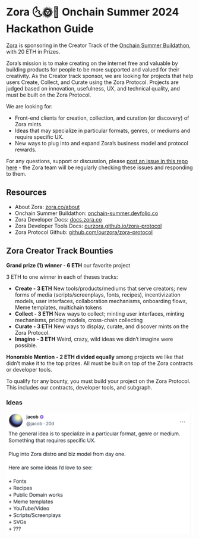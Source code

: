# Zora 🌜🌞🌛 Onchain Summer 2024 Hackathon Guide

[Zora](https://zora.co) is sponsoring in the Creator Track of the [Onchain Summer Buildathon](https://onchain-summer.devfolio.co/overview), with 20 ETH in Prizes.

Zora’s mission is to make creating on the internet free and valuable by building products for people to be more supported and valued for their creativity. As the Creator track sponsor, we are looking for projects that help users Create, Collect, and Curate using the Zora Protocol. Projects are judged based on innovation, usefulness, UX, and technical quality, and must be built on the Zora Protocol.

We are looking for:

- Front-end clients for creation, collection, and curation (or discovery) of Zora mints.
- Ideas that may specialize in particular formats, genres, or mediums and require specific UX.
- New ways to plug into and expand Zora’s business model and protocol rewards.

For any questions, support or discussion, please [post an issue in this repo here](https://github.com/ourzora/zora-ocs-hackathon-24/issues) - the Zora team will be regularly checking these issues and responding to them.

## Resources

- About Zora: [zora.co/about](https://zora.co/about)
- Onchain Summer Buildathon: [onchain-summer.devfolio.co](https://onchain-summer.devfolio.co/)
- Zora Developer Docs: [docs.zora.co](https://docs.zora.co/)
- Zora Developer Tools Docs: [ourzora.github.io/zora-protocol](https://ourzora.github.io/zora-protocol)
- Zora Protocol Github: [github.com/ourzora/zora-protocol](https://github.com/ourzora/zora-protocol)

## Zora Creator Track Bounties

**Grand prize (1) winner - 6 ETH** our favorite project

3 ETH to one winner in each of theses tracks:

- **Create - 3 ETH** New tools/products/mediums that serve creators; new forms of media (scripts/screenplays, fonts, recipes), incentivization models, user interfaces, collaboration mechanisms, onboarding flows, Meme templates, multichain tokens
- **Collect - 3 ETH** New ways to collect; minting user interfaces, minting mechanisms, pricing models, cross-chain collecting
- **Curate - 3 ETH** New ways to display, curate, and discover mints on the Zora Protocol.
- **Imagine - 3 ETH** Weird, crazy, wild ideas we didn’t imagine were possible.

**Honorable Mention - 2 ETH divided equally** among projects we like that didn’t make it to the top prizes. All must be built on top of the Zora contracts or developer tools.

To qualify for any bounty, you must build your project on the Zora Protocol. This includes our contracts, developer tools, and subgraph.

### Ideas

![Inspiration](./jacobCast.png)
